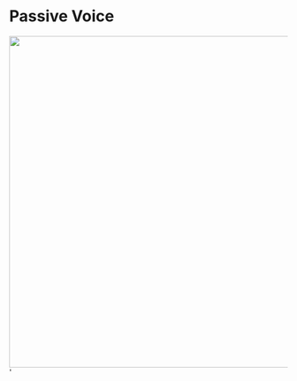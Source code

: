 # Passive Voice

<img src="https://www.pdfnotes.co/wp-content/uploads/2022/01/Active-And-Passive-Voice-Rules-Chart-PDF.jpg" width="600">
'
